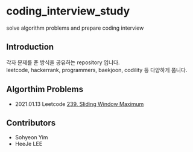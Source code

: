 # coding_interview_study
solve algorithm problems and prepare coding interview    

## Introduction    
각자 문제를 푼 방식을 공유하는 repository 입니다.     
leetcode, hackerrank, programmers, baekjoon, codility 등 다양하게 풉니다.     

## Algorthim Problems      
- 2021.01.13 Leetcode [239. Sliding Window Maximum](https://leetcode.com/problems/sliding-window-maximum/)         


## Contributors     
- Sohyeon Yim         
- HeeJe LEE    
